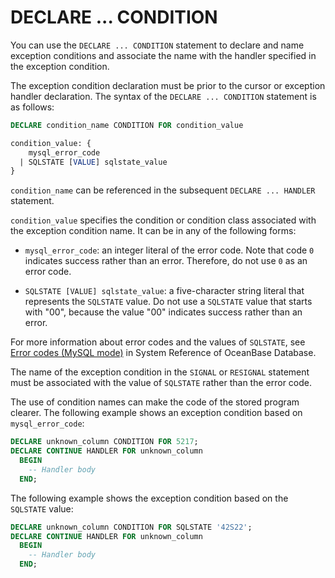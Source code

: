 # DECLARE ... CONDITION

You can use the `DECLARE ... CONDITION` statement to declare and name exception conditions and associate the name with the handler specified in the exception condition.

The exception condition declaration must be prior to the cursor or exception handler declaration. The syntax of the `DECLARE ... CONDITION` statement is as follows:

```sql
DECLARE condition_name CONDITION FOR condition_value

condition_value: {
    mysql_error_code
  | SQLSTATE [VALUE] sqlstate_value
}
```

`condition_name` can be referenced in the subsequent `DECLARE ... HANDLER` statement.

`condition_value` specifies the condition or condition class associated with the exception condition name. It can be in any of the following forms:

* `mysql_error_code`: an integer literal of the error code. Note that code `0` indicates success rather than an error. Therefore, do not use `0` as an error code.

* `SQLSTATE [VALUE] sqlstate_value`: a five-character string literal that represents the `SQLSTATE` value. Do not use a `SQLSTATE` value that starts with "00", because the value "00" indicates success rather than an error.


For more information about error codes and the values of `SQLSTATE`, see [Error codes (MySQL mode)](https://www.oceanbase.com/docs/enterprise/oceanbase-database/oceanbase-database/V3.2.3/use-error-information-1) in System Reference of OceanBase Database.

The name of the exception condition in the `SIGNAL` or `RESIGNAL` statement must be associated with the value of `SQLSTATE` rather than the error code.

The use of condition names can make the code of the stored program clearer. The following example shows an exception condition based on `mysql_error_code`:

```sql
DECLARE unknown_column CONDITION FOR 5217;
DECLARE CONTINUE HANDLER FOR unknown_column
  BEGIN
    -- Handler body
  END;
```

The following example shows the exception condition based on the `SQLSTATE` value:

```sql
DECLARE unknown_column CONDITION FOR SQLSTATE '42S22';
DECLARE CONTINUE HANDLER FOR unknown_column
  BEGIN
    -- Handler body
  END;
```
